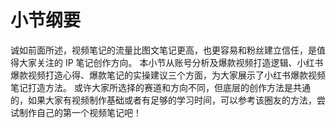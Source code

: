 # 小节纲要

诚如前面所述，视频笔记的流量比图文笔记更高，也更容易和粉丝建立信任，是值得大家关注的 IP 笔记创作方向。
本小节从账号分析及爆款视频打造逻辑、小红书爆款视频打造心得、爆款笔记的实操建议三个方面，为大家展示了小红书爆款视频笔记打造方法。
或许大家所选择的赛道和方向不同，但底层的创作方法是共通的，如果大家有视频制作基础或者有足够的学习时间，可以参考该圈友的方法，尝试制作自己的第一个视频笔记吧！
